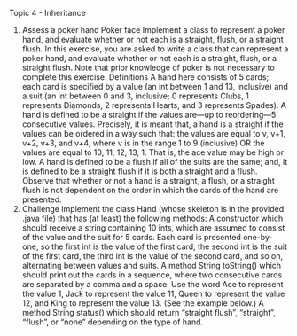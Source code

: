 Topic 4 - Inheritance
1. Assess a poker hand
   Poker face
   Implement a class to represent a poker hand, and evaluate whether or not each is a straight, flush, or a straight flush.
   In this exercise, you are asked to write a class that can represent a poker hand, and evaluate whether or not each is a straight, flush, or a straight flush. Note that prior knowledge of poker is not necessary to complete this exercise.
   Definitions
   A hand here consists of 5 cards; each card is specified by a value (an int between 1 and 13, inclusive) and a suit (an int between 0 and 3, inclusive; 0 represents Clubs, 1 represents Diamonds, 2 represents Hearts, and 3 represents Spades).
   A hand is defined to be a straight if the values are—up to reordering—5 consecutive values. Precisely, it is meant that, a hand is a straight if the values can be ordered in a way such that:
   the values are equal to v, v+1, v+2, v+3, and v+4, where v is in the range 1 to 9 (inclusive)
   OR
   the values are equal to 10, 11, 12, 13, 1. That is, the ace value may be high or low.
   A hand is defined to be a flush if all of the suits are the same; and, it is defined to be a straight flush if it is both a straight and a flush. Observe that whether or not a hand is a straight, a flush, or a straight flush is not dependent on the order in which the cards of the hand are presented.
2. Challenge
   Implement the class Hand (whose skeleton is in the provided .java file) that has (at least) the following methods:
   A constructor which should receive a string containing 10 ints, which are assumed to consist of the value and the suit for 5 cards. Each card is presented one-by-one, so the first int is the value of the first card, the second int is the suit of the first card, the third int is the value of the second card, and so on, alternating between values and suits.
   A method String toString() which should print out the cards in a sequence, where two consecutive cards are separated by a comma and a space. Use the word Ace to represent the value 1, Jack to represent the value 11, Queen to represent the value 12, and King to represent the value 13. (See the example below.)
   A method String status() which should return “straight flush”, “straight”, “flush”, or “none” depending on the type of hand.